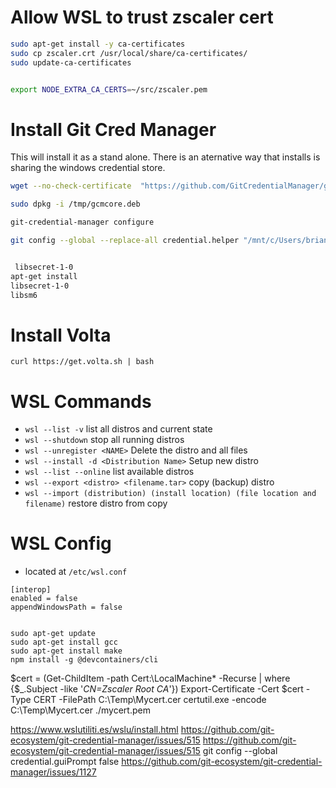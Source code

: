 


# Allow WSL to trust zscaler cert

```bash
sudo apt-get install -y ca-certificates
sudo cp zscaler.crt /usr/local/share/ca-certificates/
sudo update-ca-certificates


export NODE_EXTRA_CA_CERTS=~/src/zscaler.pem
```

# Install Git Cred Manager
This will install it as a stand alone.  There is an aternative way that installs is sharing the windows credential store.  

```bash
wget --no-check-certificate  "https://github.com/GitCredentialManager/git-credential-manager/releases/download/v2.0.886/gcm-linux_amd64.2.0.886.deb" -O /tmp/gcmcore.deb

sudo dpkg -i /tmp/gcmcore.deb

git-credential-manager configure

git config --global --replace-all credential.helper "/mnt/c/Users/brian.olson/AppData/Local/Programs/Git/mingw64/bin/git-credential-manager.exe"


 libsecret-1-0
apt-get install  
libsecret-1-0
libsm6

```


# Install Volta 
```
curl https://get.volta.sh | bash
```

# WSL Commands
 - `wsl --list -v` list all distros and current state
 - `wsl --shutdown` stop all running distros
 - `wsl --unregister <NAME>` Delete the distro and all files
 - `wsl --install -d <Distribution Name>` Setup new distro
 - `wsl --list --online` list available distros
 - `wsl --export <distro> <filename.tar>` copy (backup) distro
 - `wsl --import (distribution) (install location) (file location and filename)` restore distro from copy
 
 # WSL Config
 - located at `/etc/wsl.conf`
 
 ```
[interop]
enabled = false
appendWindowsPath = false
 ```
 
 
 ```
 
 sudo apt-get update
sudo apt-get install gcc
sudo apt-get install make
npm install -g @devcontainers/cli
 ```
 
 
 $cert = (Get-ChildItem -path Cert:\LocalMachine* -Recurse | where {$_.Subject -like '*CN=Zscaler Root CA*'})
 Export-Certificate -Cert $cert -Type CERT -FilePath C:\Temp\Mycert.cer
 certutil.exe -encode C:\Temp\Mycert.cer ./mycert.pem
 



 https://www.wslutiliti.es/wslu/install.html
https://github.com/git-ecosystem/git-credential-manager/issues/515
https://github.com/git-ecosystem/git-credential-manager/issues/515
git config --global credential.guiPrompt false
https://github.com/git-ecosystem/git-credential-manager/issues/1127
